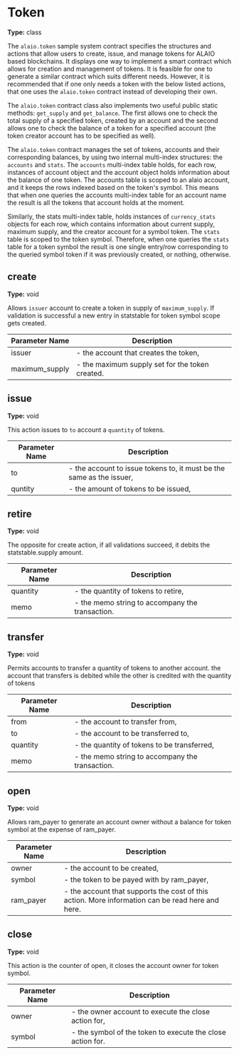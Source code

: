 # Token

**Type:** class

The `alaio.token` sample system contract specifies the structures and actions that allow users to create, issue, and manage tokens for ALAIO based blockchains. It displays one way to implement a smart contract which allows for creation and management of tokens. It is feasible for one to generate a similar contract which suits different needs. However, it is recommended that if one only needs a token with the below listed actions, that one uses the `alaio.token` contract instead of developing their own.

The `alaio.token` contract class also implements two useful public static methods: `get_supply` and `get_balance`. The first allows one to check the total supply of a specified token, created by an account and the second allows one to check the balance of a token for a specified account (the token creator account has to be specified as well).

The `alaio.token` contract manages the set of tokens, accounts and their corresponding balances, by using two internal multi-index structures: the `accounts` and `stats`. The `accounts` multi-index table holds, for each row, instances of account object and the account object holds information about the balance of one token. The accounts table is scoped to an alaio account, and it keeps the rows indexed based on the token's symbol. This means that when one queries the accounts multi-index table for an account name the result is all the tokens that account holds at the moment.

Similarly, the stats multi-index table, holds instances of `currency_stats` objects for each row, which contains information about current supply, maximum supply, and the creator account for a symbol token. The `stats` table is scoped to the token symbol. Therefore, when one queries the `stats` table for a token symbol the result is one single entry/row corresponding to the queried symbol token if it was previously created, or nothing, otherwise.

## create

**Type:** void

Allows `issuer` account to create a token in supply of `maximum_supply`. If validation is successful a new entry in statstable for token symbol scope gets created.

Parameter Name | Description
--- | ---
issuer | - the account that creates the token,
maximum_supply | - the maximum supply set for the token created.

## issue

**Type:** void

This action issues to `to` account a `quantity` of tokens.

Parameter Name | Description
--- | ---
to | - the account to issue tokens to, it must be the same as the issuer,
quntity | - the amount of tokens to be issued,
## retire

**Type:** void

The opposite for create action, if all validations succeed, it debits the statstable.supply amount.

Parameter Name | Description
--- | ---
quantity | - the quantity of tokens to retire,
memo | - the memo string to accompany the transaction.

## transfer

**Type:** void

Permits accounts to transfer a quantity of tokens to another account. the account that transfers is debited while the other is credited with the quantity of tokens

Parameter Name | Description
--- | ---
from | - the account to transfer from,
to | - the account to be transferred to,
quantity | - the quantity of tokens to be transferred,
memo | - the memo string to accompany the transaction.

## open

**Type:** void

Allows ram_payer to generate an account owner without a balance for token symbol at the expense of ram_payer.

Parameter Name | Description
--- | ---
owner | - the account to be created,
symbol | - the token to be payed with by ram_payer,
ram_payer | - the account that supports the cost of this action. More information can be read here and here.

## close

**Type:** void

This action is the counter of open, it closes the account owner for token symbol.

Parameter Name | Description
--- | ---
owner | - the owner account to execute the close action for,
symbol | - the symbol of the token to execute the close action for.
